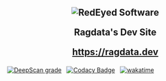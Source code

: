 <h2 align="center">
<img src="https://aever.net/images/brand/banner/RedEyed-SW-D-960.png" alt="RedEyed Software">

Ragdata's Dev Site

https://ragdata.dev

</h2>


[![DeepScan grade](https://deepscan.io/api/teams/19727/projects/23177/branches/694973/badge/grade.svg)](https://deepscan.io/dashboard#view=project&tid=19727&pid=23177&bid=694973)
&nbsp;
[![Codacy Badge](https://app.codacy.com/project/badge/Grade/92646acb981a4279999d5f0eacc68692)](https://www.codacy.com/gh/Ragdata/Ragdata.github.io/dashboard?utm_source=github.com&amp;utm_medium=referral&amp;utm_content=Ragdata/Ragdata.github.io&amp;utm_campaign=Badge_Grade)
&nbsp;
[![wakatime](https://wakatime.com/badge/github/Ragdata/Ragdata.github.io.svg)](https://wakatime.com/badge/github/Ragdata/Ragdata.github.io)
